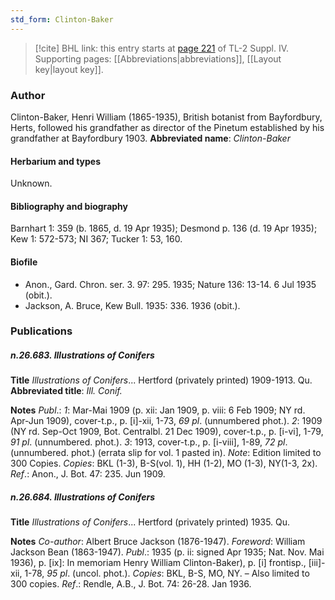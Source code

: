 ```yaml
---
std_form: Clinton-Baker
---
```


> [!cite] BHL link: this entry starts at [page 221](https://www.biodiversitylibrary.org/page/33265898) of TL-2 Suppl. IV.
> Supporting pages: [[Abbreviations|abbreviations]], [[Layout key|layout key]].

### Author

Clinton-Baker, Henri William (1865-1935), British botanist from Bayfordbury, Herts, followed his grandfather as director of the Pinetum established by his grandfather at Bayfordbury 1903. 
**Abbreviated name**: *Clinton-Baker*

#### Herbarium and types

Unknown.

#### Bibliography and biography

Barnhart 1: 359 (b. 1865, d. 19 Apr 1935); Desmond p. 136 (d. 19 Apr 1935); Kew 1: 572-573; NI 367; Tucker 1: 53, 160.

#### Biofile

- Anon., Gard. Chron. ser. 3. 97: 295. 1935; Nature 136: 13-14. 6 Jul 1935 (obit.).
- Jackson, A. Bruce, Kew Bull. 1935: 336. 1936 (obit.).

### Publications

##### n.26.683. Illustrations of Conifers

**Title**
*Illustrations of Conifers*... Hertford (privately printed) 1909-1913. Qu.
**Abbreviated title**: *Ill. Conif.*

**Notes**
*Publ*.: *1*: Mar-Mai 1909 (p. xii: Jan 1909, p. viii: 6 Feb 1909; NY rd. Apr-Jun 1909), cover-t.p., p. \[i\]-xii, 1-73, *69 pl*. (unnumbered phot.).
*2*: 1909 (NY rd. Sep-Oct 1909, Bot. Centralbl. 21 Dec 1909), cover-t.p., p. \[i-vi\], 1-79, *91 pl*. (unnumbered. phot.).
*3*: 1913, cover-t.p., p. \[i-viii\], 1-89, *72 pl*. (unnumbered. phot.) (errata slip for vol. 1 pasted in).
*Note*: Edition limited to 300 Copies.
*Copies*: BKL (1-3), B-S(vol. 1), HH (1-2), MO (1-3), NY(1-3, 2x).
*Ref*.: Anon., J. Bot. 47: 235. Jun 1909.

##### n.26.684. Illustrations of Conifers

**Title**
*Illustrations of Conifers*... Hertford (privately printed) 1935. Qu.

**Notes**
*Co-author*: Albert Bruce Jackson (1876-1947).
*Foreword*: William Jackson Bean (1863-1947).
*Publ*.: 1935 (p. ii: signed Apr 1935; Nat. Nov. Mai 1936), p. \[ix\]: In memoriam Henry William Clinton-Baker), p. \[i\] frontisp., \[iii\]-xii, 1-78, *95 pl*. (uncol. phot.). *Copies*: BKL, B-S, MO, NY. – Also limited to 300 copies.
*Ref*.: Rendle, A.B., J. Bot. 74: 26-28. Jan 1936.


